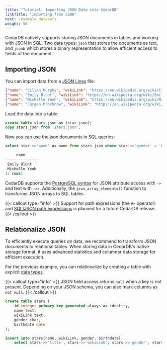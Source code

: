 ```yaml
---
title: "Tutorial: Importing JSON Data into CedarDB"
linkTitle: "Importing from JSON"
next: /example_datasets
weight: 50
---
```


CedarDB natively supports storing JSON documents in tables and working with JSON in SQL.
Two data types: `json` that stores the documents as text, and `jsonb` which stores a binary representation to allow 
efficient access to fields of the document.

## Importing JSON

You can import data from a [JSON Lines](https://jsonlines.org/) file:

```json lines {filename="stars.json"}
{"name": "Cilian Murphy", "wikiLink": "https://en.wikipedia.org/wiki/Cillian_Murphy", "gender": "M", "birthdate": "1976-05-25"}
{"name": "Emily Blunt", "wikiLink": "https://en.wikipedia.org/wiki/Emily_Blunt", "gender": "F", "birthdate": "1983-02-23"}
{"name": "Michelle Yeoh", "wikiLink": "https://en.wikipedia.org/wiki/Michelle_Yeoh", "gender": "F", "birthdate": "1962-08-06"}
{"name": "Jürgen Prochnow", "wikiLink": "https://en.wikipedia.org/wiki/Jürgen_Prochnow", "gender": "M", "birthdate": "1941-06-10"}
```

Load the data into a table:
```sql
create table stars_json as (star json);
copy stars_json from 'stars.json';
```

Now you can use the json documents in SQL queries:
```sql
select star->>'name' as name from stars_json where star->>'gender' = 'F';
```
```sql
     name      
---------------
 Emily Blunt
 Michelle Yeoh
(2 rows)
```

CedarDB supports the [PostgreSQL syntax](https://www.postgresql.org/docs/current/functions-json.html) for JSON attribute
access with `->` and text with `->>`.
Additionally, the `json_array_elements()` function to transforms JSON arrays to SQL tables.

{{< callout type="info" >}}
Support for path expressions (the `#>` operator) and [SQL/JSON path expressions](https://www.postgresql.org/docs/current/functions-json.html#FUNCTIONS-SQLJSON-PATH)
is planned for a future CedarDB release.
{{< /callout >}}

## Relationalize JSON

To efficiently execute queries on data, we recommend to transform JSON documents to relational tables.
When storing data in CedarDB's native storage format, it uses advanced statistics and columnar data storage for 
efficient execution.  

For the previous example, you can relationalize by creating a table with explicit [data types](/references/datatypes).

{{< callout type="info" >}}
JSON field access returns `null` when a key is not present.
Depending on your JSON schema, you can also mark columns as `not null`.
{{< /callout >}}


```sql
create table stars (
    id integer primary key generated always as identity,
    name text,
    wikiLink text,
    gender char,
    birthdate date
);

insert into stars(name, wikiLink, gender, birthdate) 
    select stars->>'title', stars->>'wikiLink', stars->>'gender', stars->>'birthdate' from stars_json;
```
